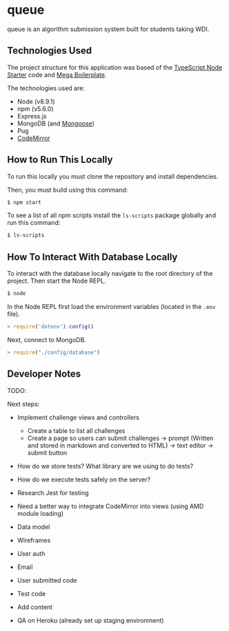 # queue 

queue is an algorithm submission system built for students taking WDI.

## Technologies Used 

The project structure for this application was based of the [TypeScript Node Starter](https://github.com/Microsoft/TypeScript-Node-Starter#typescript-node-starter) code and [Mega Boilerplate](http://megaboilerplate.com/).

The technologies used are: 

* Node (v8.9.1)
* npm (v5.6.0)
* Express.js 
* MongoDB (and [Mongoose](http://mongoosejs.com/docs/schematypes.html))
* Pug
* [CodeMirror](http://codemirror.net/doc/manual.html)

## How to Run This Locally

To run this locally you must clone the repository and install dependencies. 

Then, you must build using this command: 

```bash 
$ npm start
```

To see a list of all npm scripts install the `ls-scripts` package globally and run this command: 

```bash 
$ ls-scripts
```

## How To Interact With Database Locally 

To interact with the database locally navigate to the root directory of the project. Then start the Node REPL.

```bash 
$ node 
```

In the Node REPL first load the environment variables (located in the `.env` file).

```js
> require('dotenv').config()
```

Next, connect to MongoDB.

```js
> require("./config/database")
```

## Developer Notes

TODO: 

Next steps: 

* Implement challenge views and controllers 
    - Create a table to list all challenges 
    - Create a page so users can submit challenges 
        -> prompt (Written and stored in markdown and converted to HTML)
        -> text editor 
        -> submit button 
* How do we store tests? What library are we using to do tests?
* How do we execute tests safely on the server?
* Research Jest for testing


* Need a better way to integrate CodeMirror into views (using AMD module loading)

* Data model 
* Wireframes
* User auth 
* Email 
* User submitted code 
* Test code 
* Add content
* QA on Heroku (already set up staging environment)